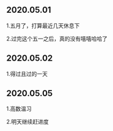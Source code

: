 ## 2020.05.01
1.五月了，打算最近几天休息下

2.过完这个五一之后，真的没有嘻嘻哈哈了

## 2020.05.02
1.得过且过的一天

## 2020.05.05
1.高数温习

2.明天继续赶进度
